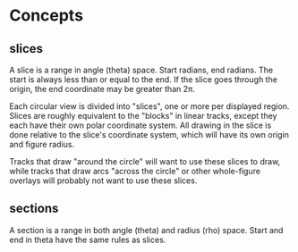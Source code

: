 # Concepts

## slices

A slice is a range in angle (theta) space. Start radians, end radians. The start is always less than or equal to the end. If the slice goes through the origin, the end coordinate may be greater than 2π.

Each circular view is divided into "slices", one or more per displayed region. Slices are roughly equivalent to the "blocks" in linear tracks, except they each have their own polar coordinate system. All drawing in the slice is done relative to the slice's coordinate system, which will have its own origin and figure radius.

Tracks that draw "around the circle" will want to use these slices to draw, while tracks that draw arcs "across the circle" or other whole-figure overlays will probably not want to use these slices.

## sections

A section is a range in both angle (theta) and radius (rho) space. Start and end in theta have the same rules as slices.
